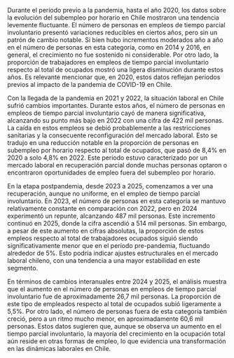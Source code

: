 Durante el período previo a la pandemia, hasta el año 2020, los datos sobre la evolución del subempleo por horario en Chile mostraron una tendencia levemente fluctuante. El número de personas en empleos de tiempo parcial involuntario presentó variaciones reducibles en ciertos años, pero sin un patrón de cambio notable. Si bien hubo incrementos moderados año a año en el número de personas en esta categoría, como en 2014 y 2016, en general, el crecimiento no fue sostenido ni considerable. Por otro lado, la proporción de trabajadores en empleos de tiempo parcial involuntario respecto al total de ocupados mostró una ligera disminución durante estos años. Es relevante mencionar que, en 2020, estos datos reflejan periodos previos al impacto de la pandemia de COVID-19 en Chile.

Con la llegada de la pandemia en 2021 y 2022, la situación laboral en Chile sufrió cambios importantes. Durante estos años, el número de personas en empleos de tiempo parcial involuntario cayó de manera significativa, alcanzando su punto más bajo en 2022 con una cifra de 422 mil personas. La caída en estos empleos se debió probablemente a las restricciones sanitarias y la consecuente reconfiguración del mercado laboral. Esto se tradujo en una reducción notable en la proporción de personas en subempleo por horario respecto al total de ocupados, que pasó de 8,4% en 2020 a solo 4,8% en 2022. Este periodo estuvo caracterizado por un mercado laboral en recuperación parcial donde muchas personas optaron o encontraron oportunidades de empleo fuera del subempleo por horario.

En la etapa postpandemia, desde 2023 a 2025, comenzamos a ver una recuperación, aunque no uniforme, en el empleo de tiempo parcial involuntario. En 2023, el número de personas en esta categoría se mantuvo relativamente constante en comparación con 2022, pero en 2024 experimentó un repunte, alcanzando 487 mil personas. Este incremento continuó en 2025, donde la cifra ascendió a 514 mil personas. Sin embargo, a pesar de este aumento en cifras absolutas, la proporción de estos empleos respecto al total de trabajadores ocupados siguió siendo significativamente menor que en el período pre-pandemia, fluctuando alrededor de 5%. Esto podría indicar ajustes estructurales en el mercado laboral chileno, con una tendencia a una mayor estabilidad en este segmento.

En términos de cambios interanuales entre 2024 y 2025, el análisis muestra que el aumento en el número de personas en empleos de tiempo parcial involuntario fue de aproximadamente 26,7 mil personas. La proporción de este tipo de empleados respecto al total de ocupados subió ligeramente a 5,5%. Por otro lado, el número de personas fuera de esta categoría también creció, pero a un ritmo mucho menor, en aproximadamente 60,6 mil personas. Estos datos sugieren que, aunque se observa un aumento en el tiempo parcial involuntario, la mayoría del crecimiento en la ocupación total aún reside en otras formas de empleo, lo que evidencia una transformación en las dinámicas laborales en Chile.

